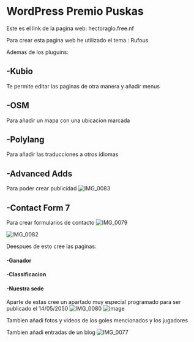 # WordPress Premio Puskas

Este es el link de la pagina web: hectoraglo.free.nf

Para crear esta pagina web he utilizado el tema : Rufous 

Ademas de los pluguins:

## -Kubio
Te permite editar las paginas de otra manera y añadir menus 
## -OSM
Para añadir un mapa con una ubicacion marcada
## -Polylang
Para añadir las traducciones a otros idiomas 
## -Advanced Adds
Para poder crear publicidad 
![IMG_0083](https://github.com/user-attachments/assets/9a925380-cc2b-42eb-84fd-580bfba2b45f)

## -Contact Form 7
Para crear formularios de contacto
![IMG_0079](https://github.com/user-attachments/assets/040c6848-4165-43e1-bba2-9c17dbfd32c3)


![IMG_0082](https://github.com/user-attachments/assets/d07a819b-5beb-49dd-a9c8-8f3fba7c1115)



Deespues de esto cree las paginas:

#### -Ganador 
#### -Classificacion
#### -Nuestra sede 

Aparte de estas cree un apartado muy especial programado para ser publicado el 14/05/2050
![IMG_0080](https://github.com/user-attachments/assets/5283613e-e8ab-41b5-99a8-e35e15cc8267)
![image](https://github.com/user-attachments/assets/e6622c21-c74a-4a07-964f-5722dd14a2bb)


Tambien añadi fotos y videos de los goles mencionados y los jugadores 

Tambien añadi entradas de un blog
![IMG_0077](https://github.com/user-attachments/assets/b1af749a-6368-406c-86b6-dc1bceb3eaed)

